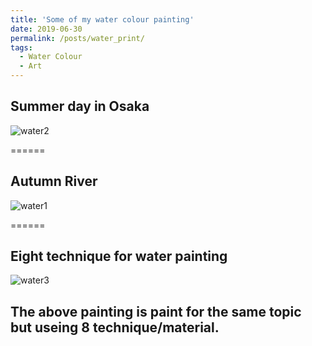 ```yaml
---
title: 'Some of my water colour painting'
date: 2019-06-30
permalink: /posts/water_print/
tags:
  - Water Colour
  - Art
---
```


## Summer day in Osaka
![water2](https://user-images.githubusercontent.com/48281792/155861937-7162b2a8-edd0-454e-8171-6ed720ff82bd.jpg)


======
## Autumn River
![water1](https://user-images.githubusercontent.com/48281792/155861941-98539487-96ef-4716-83e4-8d5be618b887.jpg)

======
## Eight technique for water painting
![water3](https://user-images.githubusercontent.com/48281792/155861947-6d590f27-052a-49cf-923a-d70c5709ae18.jpg)

The above painting is paint for the same topic but useing 8 technique/material.
------
